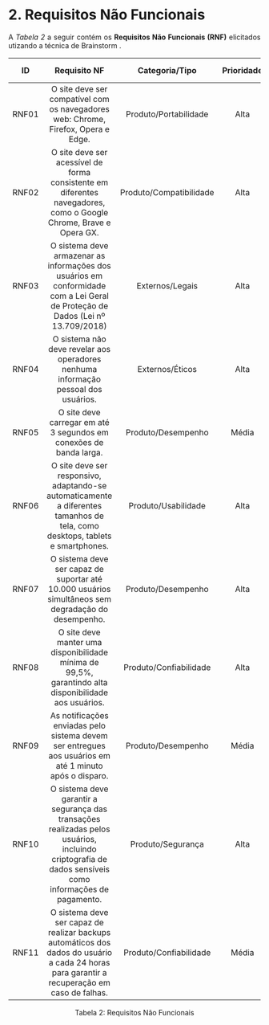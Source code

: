 # 2. Requisitos Não Funcionais

<p align="justify">A <i>Tabela 2</i> a seguir contém os <b>Requisitos Não Funcionais (RNF)</b> elicitados utizando a técnica de Brainstorm .</p>

| ID   |                                 Requisito NF                              | Categoria/Tipo | Prioridade | Requisitos Relacionados |
| :--: | :-----------------------------------------------------------------------: |:-------------: | :--------: | :-----------------: |
| RNF01 |  O site deve ser compatível com os navegadores web: Chrome, Firefox, Opera e Edge.               |   Produto/Portabilidade      |    Alta        |        -             |
| RNF02 | O site deve ser acessível de forma consistente em diferentes navegadores, como o Google Chrome, Brave e Opera GX. | Produto/Compatibilidade | Alta | - |
| RNF03 | O sistema deve armazenar as informações dos usuários em conformidade com a Lei Geral de Proteção de Dados (Lei nº 13.709/2018)|  Externos/Legais      |    Alta     |      -     |
| RNF04 | O sistema não deve revelar aos operadores nenhuma informação pessoal dos usuários.| Externos/Éticos | Alta |      -     |
| RNF05 | O site deve carregar em até 3 segundos em conexões de banda larga. | Produto/Desempenho | Média | - |
| RNF06 | O site deve ser responsivo, adaptando-se automaticamente a diferentes tamanhos de tela, como desktops, tablets e smartphones. | Produto/Usabilidade | Alta | - |
| RNF07 | O sistema deve ser capaz de suportar até 10.000 usuários simultâneos sem degradação do desempenho. | Produto/Desempenho | Alta | - |
| RNF08 | O site deve manter uma disponibilidade mínima de 99,5%, garantindo alta disponibilidade aos usuários. | Produto/Confiabilidade | Alta | - |
| RNF09 | As notificações enviadas pelo sistema devem ser entregues aos usuários em até 1 minuto após o disparo. | Produto/Desempenho | Média | - |
| RNF10 | O sistema deve garantir a segurança das transações realizadas pelos usuários, incluindo criptografia de dados sensíveis como informações de pagamento. | Produto/Segurança | Alta | RNF03 |
| RNF11 | O sistema deve ser capaz de realizar backups automáticos dos dados do usuário a cada 24 horas para garantir a recuperação em caso de falhas. | Produto/Confiabilidade | Média | RNF03 |

<div style="text-align: center">
<p>Tabela 2: Requisitos Não Funcionais</p>
</div>
